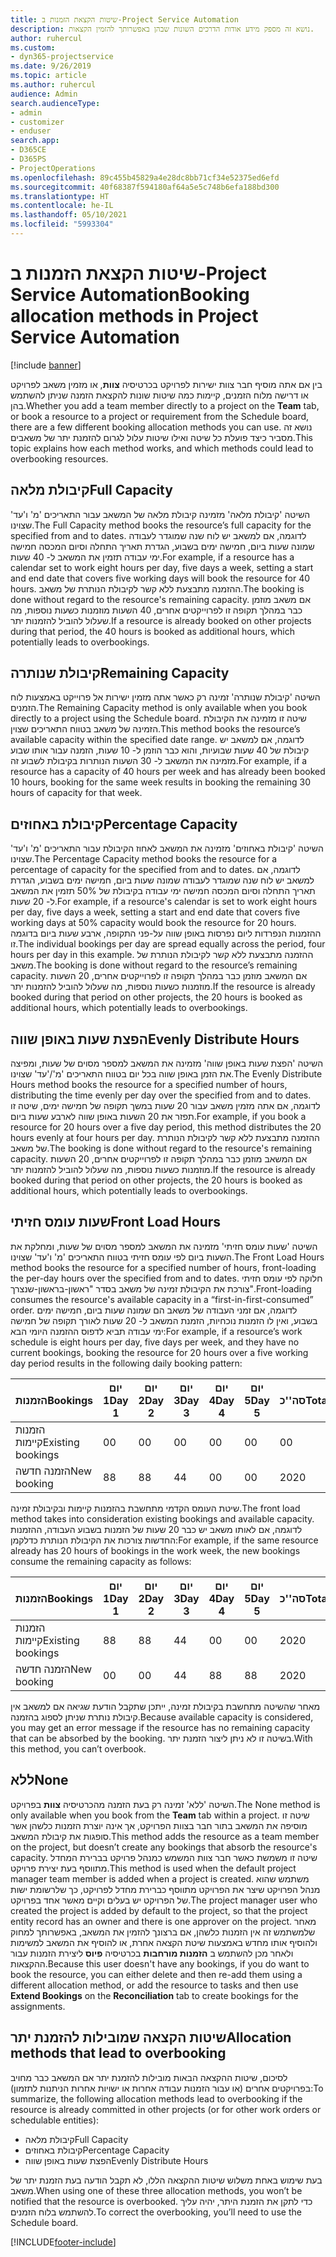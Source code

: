 ```yaml
---
title: שיטות הקצאת הזמנות ב-Project Service Automation
description: נושא זה מספק מידע אודות הדרכים השונות שבהן באפשרותך להזמין הקצאות.
author: ruhercul
ms.custom:
- dyn365-projectservice
ms.date: 9/26/2019
ms.topic: article
ms.author: ruhercul
audience: Admin
search.audienceType:
- admin
- customizer
- enduser
search.app:
- D365CE
- D365PS
- ProjectOperations
ms.openlocfilehash: 89c455b45829a4e28dc8bb71cf34e52375ed6efd
ms.sourcegitcommit: 40f68387f594180af64a5e5c748b6efa188bd300
ms.translationtype: HT
ms.contentlocale: he-IL
ms.lasthandoff: 05/10/2021
ms.locfileid: "5993304"
---
```

# <a name="booking-allocation-methods-in-project-service-automation"></a><span data-ttu-id="186d8-103">שיטות הקצאת הזמנות ב-Project Service Automation</span><span class="sxs-lookup"><span data-stu-id="186d8-103">Booking allocation methods in Project Service Automation</span></span>

[!include [banner](../includes/psa-now-project-operations.md)]

<span data-ttu-id="186d8-104">בין אם אתה מוסיף חבר צוות ישירות לפרויקט בכרטיסיה **צוות**, או מזמין משאב לפרויקט או דרישה מלוח הזמנים, קיימות כמה שיטות שונות להקצאת הזמנה שניתן להשתמש בהן.</span><span class="sxs-lookup"><span data-stu-id="186d8-104">Whether you add a team member directly to a project on the **Team** tab, or book a resource to a project or requirement from the Schedule board, there are a few different booking allocation methods you can use.</span></span> <span data-ttu-id="186d8-105">נושא זה מסביר כיצד פועלת כל שיטה ואילו שיטות עלול לגרום להזמנת יתר של משאבים.</span><span class="sxs-lookup"><span data-stu-id="186d8-105">This topic explains how each method works, and which methods could lead to overbooking resources.</span></span>

## <a name="full-capacity"></a><span data-ttu-id="186d8-106">קיבולת מלאה</span><span class="sxs-lookup"><span data-stu-id="186d8-106">Full Capacity</span></span> 
<span data-ttu-id="186d8-107">השיטה 'קיבולת מלאה' מזמינה קיבולת מלאה של המשאב עבור התאריכים 'מ' ו'עד' שצוינו.</span><span class="sxs-lookup"><span data-stu-id="186d8-107">The Full Capacity method books the resource’s full capacity for the specified from and to dates.</span></span> <span data-ttu-id="186d8-108">לדוגמה, אם למשאב יש לוח שנה שמוגדר לעבודה שמונה שעות ביום, חמישה ימים בשבוע, הגדרת תאריך התחלה וסיום המכסה חמישה ימי עבודה תזמין את המשאב ל- 40 שעות.</span><span class="sxs-lookup"><span data-stu-id="186d8-108">For example, if a resource has a calendar set to work eight hours per day, five days a week, setting a start and end date that covers five working days will book the resource for 40 hours.</span></span> <span data-ttu-id="186d8-109">ההזמנה מתבצעת ללא קשר לקיבולת הנותרת של משאב.</span><span class="sxs-lookup"><span data-stu-id="186d8-109">The booking is done without regard to the resource's remaining capacity.</span></span> <span data-ttu-id="186d8-110">אם משאב מוזמן כבר במהלך תקופה זו לפרוייקטים אחרים, 40 השעות מוזמנות כשעות נוספות, מה שעלול להוביל להזמנות יתר.</span><span class="sxs-lookup"><span data-stu-id="186d8-110">If a resource is already booked on other projects during that period, the 40 hours is booked as additional hours, which potentially leads to overbookings.</span></span>

## <a name="remaining-capacity"></a><span data-ttu-id="186d8-111">קיבולת שנותרה</span><span class="sxs-lookup"><span data-stu-id="186d8-111">Remaining Capacity</span></span>
<span data-ttu-id="186d8-112">השיטה 'קיבולת שנותרה' זמינה רק כאשר אתה מזמין ישירות אל פרוייקט באמצעות לוח הזמנים.</span><span class="sxs-lookup"><span data-stu-id="186d8-112">The Remaining Capacity method is only available when you book directly to a project using the Schedule board.</span></span> <span data-ttu-id="186d8-113">שיטה זו מזמינה את הקיבולת הזמינה של משאב בטווח התאריכים שצוין.</span><span class="sxs-lookup"><span data-stu-id="186d8-113">This method books the resource’s available capacity within the specified date range.</span></span> <span data-ttu-id="186d8-114">לדוגמה, אם למשאב יש קיבולת של 40 שעות שבועיות, והוא כבר הוזמן ל- 10 שעות, הזמנה עבור אותו שבוע מזמינה את המשאב ל- 30 השעות הנותרות בקיבולת לשבוע זה.</span><span class="sxs-lookup"><span data-stu-id="186d8-114">For example, if a resource has a capacity of 40 hours per week and has already been booked 10 hours, booking for the same week results in booking the remaining 30 hours of capacity for that week.</span></span>

## <a name="percentage-capacity"></a><span data-ttu-id="186d8-115">קיבולת באחוזים</span><span class="sxs-lookup"><span data-stu-id="186d8-115">Percentage Capacity</span></span>
<span data-ttu-id="186d8-116">השיטה 'קיבולת באחוזים' מזמינה את המשאב לאחוז הקיבולת עבור התאריכים 'מ' ו'עד' שצוינו.</span><span class="sxs-lookup"><span data-stu-id="186d8-116">The Percentage Capacity method books the resource for a percentage of capacity for the specified from and to dates.</span></span> <span data-ttu-id="186d8-117">לדוגמה, אם למשאב יש לוח שנה שמוגדר לעבודה שמונה שעות ביום, חמישה ימים בשבוע, הגדרת תאריך התחלה וסיום המכסה חמישה ימי עבודה בקיבולת של 50% תזמין את המשאב ל- 20 שעות.</span><span class="sxs-lookup"><span data-stu-id="186d8-117">For example, if a resource's calendar is set to work eight hours per day, five days a week, setting a start and end date that covers five working days at 50% capacity would book the resource for 20 hours.</span></span> <span data-ttu-id="186d8-118">ההזמנות הנפרדות ליום נפרסות באופן שווה על-פני התקופה, ארבע שעות ביום בדוגמה זו.</span><span class="sxs-lookup"><span data-stu-id="186d8-118">The individual bookings per day are spread equally across the period, four hours per day in this example.</span></span> <span data-ttu-id="186d8-119">ההזמנה מתבצעת ללא קשר לקיבולת הנותרת של משאב.</span><span class="sxs-lookup"><span data-stu-id="186d8-119">The booking is done without regard to the resource’s remaining capacity.</span></span> <span data-ttu-id="186d8-120">אם המשאב מוזמן כבר במהלך תקופה זו לפרוייקטים אחרים, 20 השעות מוזמנות כשעות נוספות, מה שעלול להוביל להזמנות יתר.</span><span class="sxs-lookup"><span data-stu-id="186d8-120">If the resource is already booked during that period on other projects, the 20 hours is booked as additional hours, which potentially leads to overbookings.</span></span>

## <a name="evenly-distribute-hours"></a><span data-ttu-id="186d8-121">הפצת שעות באופן שווה</span><span class="sxs-lookup"><span data-stu-id="186d8-121">Evenly Distribute Hours</span></span>
<span data-ttu-id="186d8-122">השיטה '‏‫הפצת שעות באופן שווה'‬ מזמינה את המשאב למספר מסוים של שעות, ומפיצה את הזמן באופן שווה בכל יום בטווח התאריכים 'מ'/'עד' שצוינו.</span><span class="sxs-lookup"><span data-stu-id="186d8-122">The Evenly Distribute Hours method books the resource for a specified number of hours, distributing the time evenly per day over the specified from and to dates.</span></span> <span data-ttu-id="186d8-123">לדוגמה, אם אתה מזמין משאב עבור 20 שעות במשך תקופה של חמישה ימים, שיטה זו תפזר את 20 השעות באופן שווה לארבע שעות ביום.</span><span class="sxs-lookup"><span data-stu-id="186d8-123">For example, if you book a resource for 20 hours over a five day period, this method distributes the 20 hours evenly at four hours per day.</span></span> <span data-ttu-id="186d8-124">ההזמנה מתבצעת ללא קשר לקיבולת הנותרת של משאב.</span><span class="sxs-lookup"><span data-stu-id="186d8-124">The booking is done without regard to the resource's remaining capacity.</span></span> <span data-ttu-id="186d8-125">אם המשאב מוזמן כבר במהלך תקופה זו לפרוייקטים אחרים, 20 השעות מוזמנות כשעות נוספות, מה שעלול להוביל להזמנות יתר.</span><span class="sxs-lookup"><span data-stu-id="186d8-125">If the resource is already booked during that period on other projects, the 20 hours is booked as additional hours, which potentially leads to overbookings.</span></span>

## <a name="front-load-hours"></a><span data-ttu-id="186d8-126">שעות עומס חזיתי</span><span class="sxs-lookup"><span data-stu-id="186d8-126">Front Load Hours</span></span>
<span data-ttu-id="186d8-127">השיטה 'שעות עומס חזיתי' מזמינה את המשאב למספר מסוים של שעות, ומחלקת את השעות ביום לפי עומס חזיתי בטווח התאריכים 'מ' ו'עד' שצוינו.</span><span class="sxs-lookup"><span data-stu-id="186d8-127">The Front Load Hours method books the resource for a specified number of hours, front-loading the per-day hours over the specified from and to dates.</span></span> <span data-ttu-id="186d8-128">חלוקה לפי עומס חזיתי צורכת את הקיבולת זמינה של משאב בסדר "ראשון-בראשון-שנצרך".</span><span class="sxs-lookup"><span data-stu-id="186d8-128">Front-loading consumes the resource's available capacity in a “first-in-first-consumed” order.</span></span> <span data-ttu-id="186d8-129">לדוגמה, אם זמני העבודה של משאב הם שמונה שעות ביום, חמישה ימים בשבוע, ואין לו הזמנות נוכחיות, הזמנת המשאב ל- 20 שעות לאורך תקופה של חמישה ימי עבודה תביא לדפוס ההזמנה היומי הבא:</span><span class="sxs-lookup"><span data-stu-id="186d8-129">For example, if a resource’s work schedule is eight hours per day, five days per week, and they have no current bookings, booking the resource for 20 hours over a five working day period results in the following daily booking pattern:</span></span> 

|         <span data-ttu-id="186d8-130">הזמנות</span><span class="sxs-lookup"><span data-stu-id="186d8-130">Bookings</span></span>          |    <span data-ttu-id="186d8-131">יום 1</span><span class="sxs-lookup"><span data-stu-id="186d8-131">Day 1</span></span>    |    <span data-ttu-id="186d8-132">יום 2</span><span class="sxs-lookup"><span data-stu-id="186d8-132">Day 2</span></span>    |    <span data-ttu-id="186d8-133">יום 3</span><span class="sxs-lookup"><span data-stu-id="186d8-133">Day 3</span></span>    |    <span data-ttu-id="186d8-134">יום 4</span><span class="sxs-lookup"><span data-stu-id="186d8-134">Day 4</span></span>    |    <span data-ttu-id="186d8-135">יום 5</span><span class="sxs-lookup"><span data-stu-id="186d8-135">Day 5</span></span>    |    <span data-ttu-id="186d8-136">סה''כ</span><span class="sxs-lookup"><span data-stu-id="186d8-136">Total</span></span>    |
|---------------------------|-------------|-------------|-------------|-------------|-------------|-------------|
|    <span data-ttu-id="186d8-137">הזמנות קיימות</span><span class="sxs-lookup"><span data-stu-id="186d8-137">Existing   bookings</span></span>    |    <span data-ttu-id="186d8-138">0</span><span class="sxs-lookup"><span data-stu-id="186d8-138">0</span></span>        |    <span data-ttu-id="186d8-139">0</span><span class="sxs-lookup"><span data-stu-id="186d8-139">0</span></span>        |    <span data-ttu-id="186d8-140">0</span><span class="sxs-lookup"><span data-stu-id="186d8-140">0</span></span>        |    <span data-ttu-id="186d8-141">0</span><span class="sxs-lookup"><span data-stu-id="186d8-141">0</span></span>        |    <span data-ttu-id="186d8-142">0</span><span class="sxs-lookup"><span data-stu-id="186d8-142">0</span></span>        |    <span data-ttu-id="186d8-143">0</span><span class="sxs-lookup"><span data-stu-id="186d8-143">0</span></span>        |
|    <span data-ttu-id="186d8-144">הזמנה חדשה</span><span class="sxs-lookup"><span data-stu-id="186d8-144">New   booking</span></span>          |    <span data-ttu-id="186d8-145">8</span><span class="sxs-lookup"><span data-stu-id="186d8-145">8</span></span>        |    <span data-ttu-id="186d8-146">8</span><span class="sxs-lookup"><span data-stu-id="186d8-146">8</span></span>        |    <span data-ttu-id="186d8-147">4</span><span class="sxs-lookup"><span data-stu-id="186d8-147">4</span></span>        |    <span data-ttu-id="186d8-148">0</span><span class="sxs-lookup"><span data-stu-id="186d8-148">0</span></span>        |    <span data-ttu-id="186d8-149">0</span><span class="sxs-lookup"><span data-stu-id="186d8-149">0</span></span>        |    <span data-ttu-id="186d8-150">20</span><span class="sxs-lookup"><span data-stu-id="186d8-150">20</span></span>       |

<span data-ttu-id="186d8-151">שיטת העומס הקדמי מתחשבת בהזמנות קיימות ובקיבולת זמינה.</span><span class="sxs-lookup"><span data-stu-id="186d8-151">The front load method takes into consideration existing bookings and available capacity.</span></span> <span data-ttu-id="186d8-152">לדוגמה, אם לאותו משאב יש כבר 20 שעות של הזמנות בשבוע העבודה, ההזמנות החדשות צורכות את הקיבולת הנותרת כדלקמן:</span><span class="sxs-lookup"><span data-stu-id="186d8-152">For example, if the same resource already has 20 hours of bookings in the work week, the new bookings consume the remaining capacity as follows:</span></span>

|   <span data-ttu-id="186d8-153">הזמנות</span><span class="sxs-lookup"><span data-stu-id="186d8-153">Bookings</span></span>          | <span data-ttu-id="186d8-154">יום 1</span><span class="sxs-lookup"><span data-stu-id="186d8-154">Day 1</span></span> | <span data-ttu-id="186d8-155">יום 2</span><span class="sxs-lookup"><span data-stu-id="186d8-155">Day 2</span></span> | <span data-ttu-id="186d8-156">יום 3</span><span class="sxs-lookup"><span data-stu-id="186d8-156">Day 3</span></span> | <span data-ttu-id="186d8-157">יום 4</span><span class="sxs-lookup"><span data-stu-id="186d8-157">Day 4</span></span> | <span data-ttu-id="186d8-158">יום 5</span><span class="sxs-lookup"><span data-stu-id="186d8-158">Day 5</span></span> | <span data-ttu-id="186d8-159">סה''כ</span><span class="sxs-lookup"><span data-stu-id="186d8-159">Total</span></span> |
|---------------------|-------|-------|-------|-------|-------|-------|
| <span data-ttu-id="186d8-160">הזמנות קיימות</span><span class="sxs-lookup"><span data-stu-id="186d8-160">Existing   bookings</span></span> | <span data-ttu-id="186d8-161">8</span><span class="sxs-lookup"><span data-stu-id="186d8-161">8</span></span>     | <span data-ttu-id="186d8-162">8</span><span class="sxs-lookup"><span data-stu-id="186d8-162">8</span></span>     | <span data-ttu-id="186d8-163">4</span><span class="sxs-lookup"><span data-stu-id="186d8-163">4</span></span>     | <span data-ttu-id="186d8-164">0</span><span class="sxs-lookup"><span data-stu-id="186d8-164">0</span></span>     | <span data-ttu-id="186d8-165">0</span><span class="sxs-lookup"><span data-stu-id="186d8-165">0</span></span>     | <span data-ttu-id="186d8-166">20</span><span class="sxs-lookup"><span data-stu-id="186d8-166">20</span></span>    |
| <span data-ttu-id="186d8-167">הזמנה חדשה</span><span class="sxs-lookup"><span data-stu-id="186d8-167">New   booking</span></span>       | <span data-ttu-id="186d8-168">0</span><span class="sxs-lookup"><span data-stu-id="186d8-168">0</span></span>     | <span data-ttu-id="186d8-169">0</span><span class="sxs-lookup"><span data-stu-id="186d8-169">0</span></span>     | <span data-ttu-id="186d8-170">4</span><span class="sxs-lookup"><span data-stu-id="186d8-170">4</span></span>     | <span data-ttu-id="186d8-171">8</span><span class="sxs-lookup"><span data-stu-id="186d8-171">8</span></span>     | <span data-ttu-id="186d8-172">8</span><span class="sxs-lookup"><span data-stu-id="186d8-172">8</span></span>     | <span data-ttu-id="186d8-173">20</span><span class="sxs-lookup"><span data-stu-id="186d8-173">20</span></span>    |

<span data-ttu-id="186d8-174">מאחר שהשיטה מתחשבת בקיבולת זמינה, ייתכן שתקבל הודעת שגיאה אם למשאב אין קיבולת נותרת שניתן לספוג בהזמנה.</span><span class="sxs-lookup"><span data-stu-id="186d8-174">Because available capacity is considered, you may get an error message if the resource has no remaining capacity that can be absorbed by the booking.</span></span> <span data-ttu-id="186d8-175">בשיטה זו לא ניתן ליצור הזמנת יתר.</span><span class="sxs-lookup"><span data-stu-id="186d8-175">With this method, you can’t overbook.</span></span>

## <a name="none"></a><span data-ttu-id="186d8-176">ללא</span><span class="sxs-lookup"><span data-stu-id="186d8-176">None</span></span>
<span data-ttu-id="186d8-177">השיטה 'ללא' זמינה רק בעת הזמנה מהכרטיסיה **צוות** בפרויקט.</span><span class="sxs-lookup"><span data-stu-id="186d8-177">The None method is only available when you book from the **Team** tab within a project.</span></span> <span data-ttu-id="186d8-178">שיטה זו מוסיפה את המשאב בתור חבר בצוות הפרויקט, אך אינה יוצרת הזמנות כלשהן אשר סופגות את קיבולת המשאב.</span><span class="sxs-lookup"><span data-stu-id="186d8-178">This method adds the resource as a team member on the project, but doesn’t create any bookings that absorb the resource's capacity.</span></span> <span data-ttu-id="186d8-179">שיטה זו משמשת כאשר חבר צוות המשמש כמנהל פרויקט בברירת המחדל מתווסף בעת יצירת פרויקט.</span><span class="sxs-lookup"><span data-stu-id="186d8-179">This method is used when the default project manager team member is added when a project is created.</span></span> <span data-ttu-id="186d8-180">משתמש שהוא מנהל הפרויקט שיצר את הפרויקט מתווסף כברירת מחדל לפרויקט, כך שלרשומת ישות של הפרויקט יש בעלים וקיים מאשר אחד בפרויקט.</span><span class="sxs-lookup"><span data-stu-id="186d8-180">The project manager user who created the project is added by default to the project, so that the project entity record has an owner and there is one approver on the project.</span></span> <span data-ttu-id="186d8-181">מאחר שלמשתמש זה אין הזמנות כלשהן, אם ברצונך להזמין את המשאב, באפשרותך למחוק ולהוסיף אותו מחדש באמצעות שיטת הקצאה אחרת, או להוסיף את המשאב למשימות ולאחר מכן להשתמש ב **הזמנות מורחבות** בכרטיסיה **פיוס** ליצירת הזמנות עבור ההקצאות.</span><span class="sxs-lookup"><span data-stu-id="186d8-181">Because this user doesn't have any bookings, if you do want to book the resource, you can either delete and then re-add them using a different allocation method, or add the resource to tasks and then use **Extend Bookings** on the **Reconciliation** tab to create bookings for the assignments.</span></span>

## <a name="allocation-methods-that-lead-to-overbooking"></a><span data-ttu-id="186d8-182">שיטות הקצאה שמובילות להזמנת יתר</span><span class="sxs-lookup"><span data-stu-id="186d8-182">Allocation methods that lead to overbooking</span></span>
<span data-ttu-id="186d8-183">לסיכום, שיטות ההקצאה הבאות מובילות להזמנת יתר אם המשאב כבר מחויב בפרויקטים אחרים (או עבור הזמנות עבודה אחרות או ישויות אחרות הניתנות לתזמון):</span><span class="sxs-lookup"><span data-stu-id="186d8-183">To summarize, the following allocation methods lead to overbooking if the resource is already committed in other projects (or for other work orders or schedulable entities):</span></span>

- <span data-ttu-id="186d8-184">קיבולת מלאה</span><span class="sxs-lookup"><span data-stu-id="186d8-184">Full Capacity</span></span>
- <span data-ttu-id="186d8-185">קיבולת באחוזים</span><span class="sxs-lookup"><span data-stu-id="186d8-185">Percentage Capacity</span></span>
- <span data-ttu-id="186d8-186">הפצת שעות באופן שווה</span><span class="sxs-lookup"><span data-stu-id="186d8-186">Evenly Distribute Hours</span></span>

<span data-ttu-id="186d8-187">בעת שימוש באחת משלוש שיטות ההקצאה הללו, לא תקבל הודעה בעת הזמנת יתר של משאב.</span><span class="sxs-lookup"><span data-stu-id="186d8-187">When using one of these three allocation methods, you won’t be notified that the resource is overbooked.</span></span> <span data-ttu-id="186d8-188">כדי לתקן את הזמנת היתר, יהיה עליך להשתמש בלוח הזמנים.</span><span class="sxs-lookup"><span data-stu-id="186d8-188">To correct the overbooking, you’ll need to use the Schedule board.</span></span>


[!INCLUDE[footer-include](../includes/footer-banner.md)]